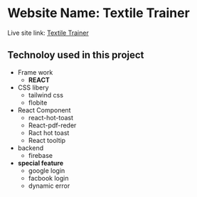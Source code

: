 # Website Name: Textile Trainer #

Live site link: [Textile Trainer](https://textile-trainer.web.app/)  


## Technoloy used in this project
- Frame work 
   - **REACT**
- CSS libery 
   - tailwind css
   - flobite
- React Component
  - react-hot-toast
  - React-pdf-reder
  - Ract hot toast
  - React tooltip
- backend 
  - firebase
- **special feature**
  - google login
  - facbook login
  - dynamic error
  
